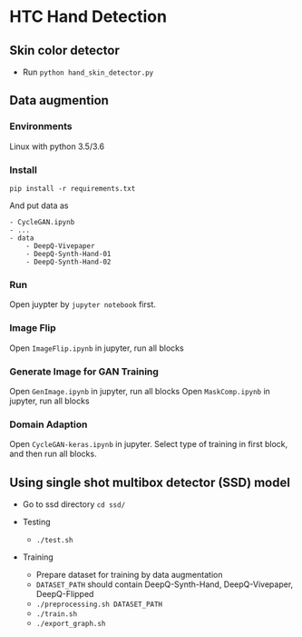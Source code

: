 # HTC Hand Detection 

## Skin color detector
- Run ``python hand_skin_detector.py``

## Data augmention

### Environments

Linux with python 3.5/3.6

### Install

```
pip install -r requirements.txt
```

And put data as

```
- CycleGAN.ipynb
- ...
- data
    - DeepQ-Vivepaper
    - DeepQ-Synth-Hand-01
    - DeepQ-Synth-Hand-02
```

### Run

Open juypter by `jupyter notebook` first.

### Image Flip
Open `ImageFlip.ipynb` in jupyter, run all blocks

### Generate Image for GAN Training
Open `GenImage.ipynb` in jupyter, run all blocks
Open `MaskComp.ipynb` in jupyter, run all blocks

### Domain Adaption
Open `CycleGAN-keras.ipynb` in jupyter.
Select type of training in first block, and then run all blocks.



## Using single shot multibox detector (SSD) model
- Go to ssd directory `cd ssd/`

- Testing
  - `./test.sh`
  
- Training
  - Prepare dataset for training by data augmentation
  - `DATASET_PATH` should contain DeepQ-Synth-Hand, DeepQ-Vivepaper, DeepQ-Flipped
  - `./preprocessing.sh DATASET_PATH`
  - `./train.sh`
  - `./export_graph.sh`

